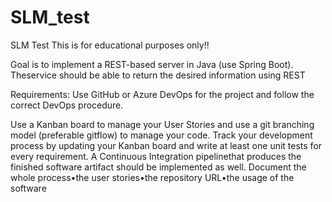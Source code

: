 # SLM_test
SLM Test
This is for educational purposes only!!


Goal is to  implement a REST-based server in Java (use Spring Boot). Theservice should be able to return the desired information using REST

Requirements:
Use GitHub or Azure DevOps for the project and follow the correct DevOps procedure. 

Use a Kanban board to manage your User Stories and use a git branching model (preferable gitflow) to manage your code. 
Track your development process by updating your Kanban board and write at least one unit tests for every requirement. 
A Continuous Integration pipelinethat produces the finished software artifact should be implemented as well. 
Document the whole process•the user stories•the repository URL•the usage of the software

